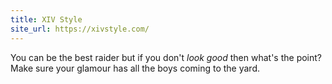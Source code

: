 ```yaml
---
title: XIV Style
site_url: https://xivstyle.com/
---
```

You can be the best raider but if you don't _look good_ then what's the point? Make sure your glamour has all the boys coming to the yard.